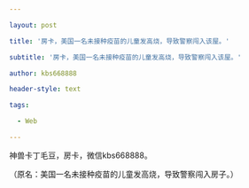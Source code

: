 ---
layout: post
title: '房卡，美国一名未接种疫苗的儿童发高烧，导致警察闯入该屋。'
subtitle: '房卡，美国一名未接种疫苗的儿童发高烧，导致警察闯入该屋。'
author: kbs668888
header-style: text
tags:
  - Web
---
神兽卡丁毛豆，房卡，微信kbs668888。

（原名：美国一名未接种疫苗的儿童发高烧，导致警察闯入房子。）

